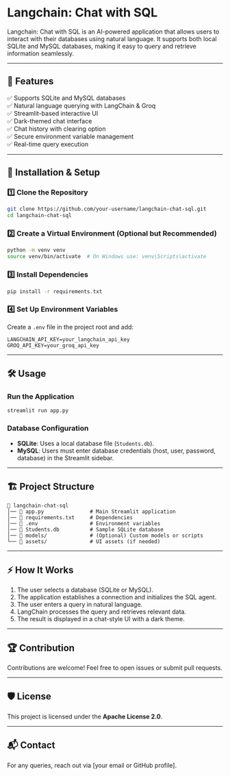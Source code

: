 # Langchain: Chat with SQL

Langchain: Chat with SQL is an AI-powered application that allows users to interact with their databases using natural language. It supports both local SQLite and MySQL databases, making it easy to query and retrieve information seamlessly.

---

## 📌 Features

✅ Supports SQLite and MySQL databases  
✅ Natural language querying with LangChain & Groq  
✅ Streamlit-based interactive UI  
✅ Dark-themed chat interface  
✅ Chat history with clearing option  
✅ Secure environment variable management  
✅ Real-time query execution  

---

## 🚀 Installation & Setup

### 1️⃣ Clone the Repository
```bash
git clone https://github.com/your-username/langchain-chat-sql.git
cd langchain-chat-sql
```

### 2️⃣ Create a Virtual Environment (Optional but Recommended)
```bash
python -m venv venv
source venv/bin/activate  # On Windows use: venv\Scripts\activate
```

### 3️⃣ Install Dependencies
```bash
pip install -r requirements.txt
```

### 4️⃣ Set Up Environment Variables
Create a `.env` file in the project root and add:
```env
LANGCHAIN_API_KEY=your_langchain_api_key
GROQ_API_KEY=your_groq_api_key
```

---

## 🛠 Usage

### Run the Application
```bash
streamlit run app.py
```

### Database Configuration
- **SQLite**: Uses a local database file (`Students.db`).
- **MySQL**: Users must enter database credentials (host, user, password, database) in the Streamlit sidebar.

---

## 🏗️ Project Structure
```
📂 langchain-chat-sql
│── 📄 app.py               # Main Streamlit application
│── 📄 requirements.txt     # Dependencies
│── 📄 .env                 # Environment variables
│── 📄 Students.db          # Sample SQLite database
│── 📂 models/              # (Optional) Custom models or scripts
└── 📂 assets/              # UI assets (if needed)
```

---

## ⚡ How It Works
1. The user selects a database (SQLite or MySQL).
2. The application establishes a connection and initializes the SQL agent.
3. The user enters a query in natural language.
4. LangChain processes the query and retrieves relevant data.
5. The result is displayed in a chat-style UI with a dark theme.

---

## 🏆 Contribution
Contributions are welcome! Feel free to open issues or submit pull requests.

---

## 🛡️ License
This project is licensed under the **Apache License 2.0**.

---

## 📬 Contact
For any queries, reach out via [your email or GitHub profile].

